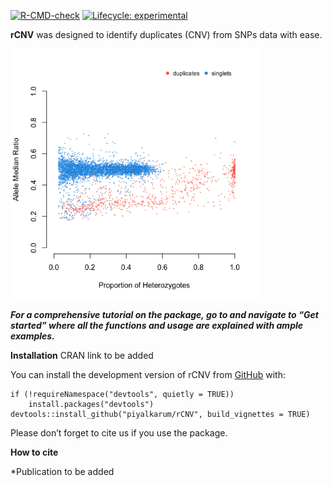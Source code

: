 <!-- badges: start -->

[![R-CMD-check](https://github.com/piyalkarum/rCNV/workflows/R-CMD-check/badge.svg)](https://github.com/piyalkarum/rCNV/actions)
[![Lifecycle:
experimental](https://img.shields.io/badge/lifecycle-experimental-orange.svg)](https://lifecycle.r-lib.org/articles/stages.html#experimental)
<!-- badges: end -->

**rCNV** was designed to identify duplicates (CNV) from SNPs data with
ease.

<img src="vignettes/dupPlot.png" width="400" />

***For a comprehensive tutorial on the package, go to <link> and
navigate to “Get started” where all the functions and usage are
explained with ample examples.***

**Installation** CRAN link to be added

You can install the development version of rCNV from
[GitHub](https://github.com/) with:

    if (!requireNamespace("devtools", quietly = TRUE)) 
        install.packages("devtools") 
    devtools::install_github("piyalkarum/rCNV", build_vignettes = TRUE)

Please don’t forget to cite us if you use the package.

**How to cite**

\*Publication to be added
